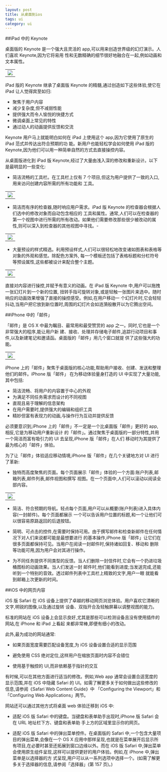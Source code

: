 ```yaml
---
layout: post
title: 从桌面到ios
tags: ui
category: ui
---
```


##iPad 中的 Keynote桌面版的 Keynote 是一个强大且灵活的 app,可以用来创造世界级的幻灯演示。人们喜欢 Keynote,因为它将易用 性和无数精确的细节很好地融合在一起,例如动画和文本属性。
<table align="center">
	<tr>
		<td>
			<img src="https://developer.apple.com/library/ios/documentation/userexperience/conceptual/mobilehig/Art/keynote_desktop_2x.png" />
		</td>
	</tr>
</table>

iPad 版的 Keynote 继承了桌面版 Keynote 的精髓,通过创造如下这些体验,使它在 iPad 让人觉得宾至如归:

-  聚焦于用户内容
-  减少复杂度,但不减弱性能
-   提供强大而令人愉悦的快捷方式
-   微调桌面上常见的特性
-   通过动人的动画提供反馈和交流

Keynote 用户马上就能明白如何在 iPad 上使用这个 app,因为它使用了原生的 iPad 范式并传达出符合预期的功 能。新用户也能轻松学会如何使用 iPad 版的 Keynote,因为他们可以用一种简单自然的方式去直接操控内容。从桌面版进化到 iPad 版 Keynote,经过了大量由浅入深的修改和重新设计。以下是最明显的一些变化:- 简洁流畅的工具栏。在工具栏上仅有 7 个项目,但这为用户提供了一致的入口,用来访问创建内容所需的所有功能和 工具。<table align="center">
	<tr>
		<td>
			<img src="https://developer.apple.com/library/ios/documentation/userexperience/conceptual/mobilehig/Art/keynote_toolbar_2x.png" />
		</td>
	</tr>
</table>

- 简洁而有序的检查器,随时响应用户需求。iPad 版 Keynote 的检查器会根据人们选中的修改对象而自动包含相应的 工具和属性。通常,人们可以在检查器的第一个视图中进行所需的所有改动。如果他们需要修改那些很少被改动的属 性,则可以深入到检查器的其他视图中寻找。- 

<table align="center">
	<tr>
		<td>
			<img src="https://developer.apple.com/library/ios/documentation/userexperience/conceptual/mobilehig/Art/keynote_inspector_2x.png" />
		</td>
	</tr>
</table>

- 大量预设的样式精选。利用预设样式,人们可以很轻松地改变诸如图表和表格等对象的外观和感觉。除配色方案外, 每一个模板还包括了表格标题和分栏符号等预设属性,这些都被设计来配合整个主题。

<table align="center">
	<tr>
		<td>
			<img src="https://developer.apple.com/library/ios/documentation/userexperience/conceptual/mobilehig/Art/keynote_presets_2x.png" />
		</td>
	</tr>
</table>

直接对内容进行操控,并赋予有意义的动画。在 iPad 版 Keynote 中,用户可以拖拽一张幻灯片到一个新的位置, 扭转手指可旋转对象,或是轻触一张图片来选中。随时响应的动画效果增强了直接的操控感受。例如,在用户移动一 个幻灯片时,它会轻轻抖动,当用户把它放到新位置时,周围的幻灯片会如涟漪般散开以为它腾出空间。

##iPhone 中的「邮件」

「邮件」是 OS X 中最为瞩目、最常用和最受赞赏的 app 之一。同时,它也是一个非常强大的程序,能让用户新 建、接收、处理并存储电子邮件,追踪行动项目和事件,以及新建笔记和邀请函。桌面版的「邮件」用几个窗口就提 供了这些强大的功能。

<table align="center">
	<tr>
		<td>
			<img src="https://developer.apple.com/library/ios/documentation/userexperience/conceptual/mobilehig/Art/ds_mailondesktop.jpg" />
		</td>
	</tr>
</table>

iPhone 上的「邮件」聚焦于桌面版的核心功能,帮助用户接收、创建、发送和整理他们的邮件。iPhone 版「邮件」 在为移动体验量身打造的 UI 中实现了大量功能,其中包括:

- 简洁流畅、将用户的内容置于中心的外观
- 为满足不同任务需求而设计的不同视图
- 直观且易于理解的信息架构
- 在用户需要时,提供强大的编辑和组织工具
- 精妙但富有表现力的动画,与操作行为互动并提供反馈

必须要意识到,iPhone 上的「邮件」不一定是一个比桌面版「邮件」更好的 app,相反,它是为移动用户重新设计 的「邮件」。通过聚焦于桌面版的一部分特性,并用一个简洁而富有吸引力的 UI 去呈现,iPhone 版「邮件」在人们 移动时为其提供了最为核心的「邮件」体验。为了让「邮件」体验适应移动情境,iPhone 版「邮件」在几个关键地方对 UI 进行了革新:-  独特而高度聚焦的页面。每个页面展示「邮件」体验的一个方面:账户列表,邮箱列表,邮件列表,邮件视图和撰写 视图。在一个页面中,人们可以滚动以阅读全部内容。

<table align="center">
	<tr>
		<td>
			<img src="https://developer.apple.com/library/ios/documentation/userexperience/conceptual/mobilehig/Art/ds_mailscreens_2x.png" />
		</td>
	</tr>
</table>- 简洁、符合预期的导航。轻点每个页面,用户可以从概要(账户列表)进入具体内容(一封邮件)。每个页面都展示 一个可以告诉用户位置的标题,和一个让他们可以很容易原路返回的后退按钮。
- 简明、可点击的控件,在需要时保持可用。由于撰写邮件和检查新邮件在任何情况下对人们来说都可能是最想要进行 的基本操作,iPhone 版「邮件」让它们在很多页面都保持可见。当用户在阅读一封邮件时,保持诸如回复、移动和 删除等功能可用,因为用户会对其进行操作。- 为不同任务提供不同类型的反馈。当人们删除一封信件时,它会有一个扔进垃圾桶图标的动画效果。当人们发送一封 邮件时,他们能看到进度;当发送完成,还能听到一个特别的音效。透过邮件列表中工具栏上精致的文字,用户一眼 就能看到邮箱上次更新的时间。##iOS 中的网页内容
iOS 版 Safari 在 iOS 设备上提供了卓越的移动网页浏览体验。用户喜欢它清晰的文字,明锐的图像,以及通过旋转 设备、双指开合及轻触屏幕以调整视图的能力。
标准的网站在 iOS 设备上会显示良好,尤其是那些可以检测设备且没有使用插件的网站,在 iPhone 和 iPad 上看起 来都非常棒,即便有细小的改动。
此外,最为成功的网站通常:
- 如果页面宽度需要匹配设备宽度,为 iOS 设备设置合适的显示范围
- 避免使用 CSS 绝对定位,这样用户在缩放页面时内容不会错位
- 使用基于触控的 UI,而非依赖基于指针的交互
有时候,可以在其他方面进行适当的修改。例如,Web app 通常会设置合适宽度的显示范围,并在 iOS 中隐藏 Safari 的 UI。如需了解更多关于如何做出这些修改的信息,请参阅《Safari Web Content Guide》中 「Configuring the Viewport」和「Configuring Web Applications」两节。
网站还可以通过其他方式将桌面 web 体验迁移到 iOS 中:
- 适配 iOS 版 Safari 中的键盘。当键盘和表单助手出现时,iPhone 版 Safari 会在 URL 地址栏下方、键盘和表单助 手上方的区域里显示你的网页。
- 适配 iOS 版 Safari 中的弹出菜单控件。在桌面版的 Safari 中,一个包含大量项目的弹出菜单,会像在一个 OS X 应用中那样呈现,也就是在菜单展开后显示所有项目,在必要时甚至还拓展到窗口边缘以外。而在 iOS 版 Safari 中,弹出菜单会使用原生组件呈现,这样可以提供更好的用户体验。例如,在 iPhone 中,弹出菜单是以选择器的方 式呈现,用户可以从一系列选项中选择一个。(如需了解更多关于选择器的信息,请参阅「选择器」(第 157 页)。)
